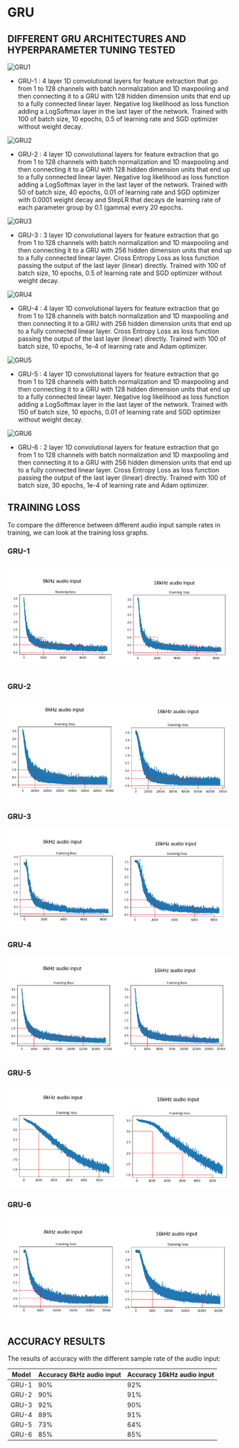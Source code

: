 # GRU

## DIFFERENT GRU ARCHITECTURES AND HYPERPARAMETER TUNING TESTED

![GRU1](https://user-images.githubusercontent.com/92716609/165112353-5cf541f1-61c5-494e-81fd-eb3a570384d0.png)

* GRU-1 : 4 layer 1D convolutional layers for feature extraction that go from 1 to 128 channels with batch normalization and 1D maxpooling and then connecting it to a GRU with 128 hidden dimension units that end up to a fully connected linear layer. Negative log likelihood as loss function adding a LogSoftmax layer in the last layer of the network. Trained with 100 of batch size, 10 epochs, 0.5 of learning rate and SGD optimizer without weight decay.
 
 
 
![GRU2](https://user-images.githubusercontent.com/92716609/165112373-fdb0d57f-8bc6-4601-9859-170477e3998a.png)

* GRU-2 : 4 layer 1D convolutional layers for feature extraction that go from 1 to 128 channels with batch normalization and 1D maxpooling and then connecting it to a GRU with 128 hidden dimension units that end up to a fully connected linear layer. Negative log likelihood as loss function adding a LogSoftmax layer in the last layer of the network. Trained with 50 of batch size, 40 epochs, 0.01 of learning rate and SGD optimizer with 0.0001 weight decay and StepLR that decays de learning rate of each parameter group by 0.1 (gamma) every 20 epochs.


      
![GRU3](https://user-images.githubusercontent.com/92716609/165112397-fffb7195-b528-497b-9662-d99b5862ee67.png)

* GRU-3 : 3 layer 1D convolutional layers for feature extraction that go from 1 to 128 channels with batch normalization and 1D maxpooling and then connecting it to a GRU with 256 hidden dimension units that end up to a fully connected linear layer. Cross Entropy Loss as loss function passing the output of the last layer (linear) directly. Trained with 100 of batch size, 10 epochs, 0.5 of learning rate and SGD optimizer without weight decay.

      
      
![GRU4](https://user-images.githubusercontent.com/92716609/165112419-ac0b55d4-af90-451f-8f63-9b09fb00e37d.png)

* GRU-4 : 4 layer 1D convolutional layers for feature extraction that go from 1 to 128 channels with batch normalization and 1D maxpooling and then connecting it to a GRU with 256 hidden dimension units that end up to a fully connected linear layer. Cross Entropy Loss as loss function passing the output of the last layer (linear) directly. Trained with 100 of batch size, 10 epochs, 1e-4 of learning rate and Adam optimizer.

     
![GRU5](https://user-images.githubusercontent.com/92716609/165112448-caf8afe2-7534-4766-bb76-635424113d95.png)   
     
* GRU-5 : 4 layer 1D convolutional layers for feature extraction that go from 1 to 128 channels with batch normalization and 1D maxpooling and then connecting it to a GRU with 128 hidden dimension units that end up to a fully connected linear layer. Negative log likelihood as loss function adding a LogSoftmax layer in the last layer of the network. Trained with 150 of batch size, 10 epochs, 0.01 of learning rate and SGD optimizer without weight decay.


![GRU6](https://user-images.githubusercontent.com/92716609/165112499-9e72b47e-8d79-4a94-afa9-d02b409f193b.png)
 
* GRU-6 : 2 layer 1D convolutional layers for feature extraction that go from 1 to 128 channels with batch normalization and 1D maxpooling and then connecting it to a GRU with 256 hidden dimension units that end up to a fully connected linear layer. Cross Entropy Loss as loss function passing the output of the last layer (linear) directly. Trained with 100 of batch size, 30 epochs, 1e-4 of learning rate and Adam optimizer.


## TRAINING LOSS
To compare the difference between different audio input sample rates in training, we can look at the training loss graphs.

### GRU-1

![gru-1_train_loss](https://github.com/unaivicente/FinalProjectAIDL/blob/main/doc/training_loss-GRU-1.png)


### GRU-2

![gru-2_train_loss](https://github.com/unaivicente/FinalProjectAIDL/blob/main/doc/training_loss-GRU-2.png)


### GRU-3

![gru-3_train_loss](https://github.com/unaivicente/FinalProjectAIDL/blob/main/doc/training_loss-GRU-3.png)


### GRU-4

![gru-4_train_loss](https://github.com/unaivicente/FinalProjectAIDL/blob/main/doc/training_loss-GRU-4.png)


### GRU-5

![gru-5_train_loss](https://github.com/unaivicente/FinalProjectAIDL/blob/main/doc/training_loss-GRU-5.png)


### GRU-6

![gru-6_train_loss](https://github.com/unaivicente/FinalProjectAIDL/blob/main/doc/training_loss-GRU-6.png)



## ACCURACY RESULTS

The results of accuracy with the different sample rate of the audio input:
      
| Model | Accuracy 8kHz audio input | Accuracy 16kHz audio input |
| --- | --- | --- |
| GRU-1     |  90%   |  92%  |
| GRU-2     |  90%   |  91%  |
| GRU-3     |  92%   |  90%  |
| GRU-4     |  89%   |  91%  |
| GRU-5     |  73%   |  64%  |
| GRU-6     |  85%   |  85%  |
